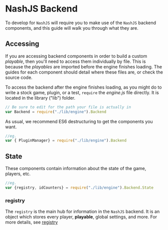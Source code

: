 # NashJS Backend

To develop for `NashJS` will require you to make use of the `NashJS` backend components, and this guide will walk you through what they are.

## Accessing

If you are accessing backend components in order to build a custom _playable_, then you'll need to access them individually by file. This is because the _playables_ are imported before the engine finishes loading. The guides for each component should detail where these files are, or check the source code.

To access the backend after the engine finishes loading, as you might do to write a stock game, plugin, or a test, `require` the *engine.js* file directly. It is located in the library ("lib") folder.

```js
// Be sure to edit for the path your file is actually in
var Backend = require("./lib/engine").Backend
```

As usual, we recommend ES6 destructuring to get the components you want.

```js
//eg.
var { PluginManager} = require("./lib/engine").Backend
```

## State

These components contain information about the state of the game, players, etc.

```js
//eg.
var {registry, idCounters} = require("./lib/engine").Backend.State
```

### registry

The `registry` is the main hub for information in the `NashJS` backend. It is an object which stores every player, __playable__, global settings, and more. For more details, see [registry](./registry.md)
